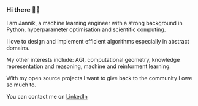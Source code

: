 ### Hi there 👋🏻

I am Jannik, a machine learning engineer with a strong background in Python, hyperparameter optimisation and scientific computing.

I love to design and implement efficient algorithms especially in abstract domains.

My other interests include: AGI, computational geometry, knowledge representation and reasoning, machine and reinforment learning.

With my open source projects I want to give back to the community I owe so much to.

You can contact me on [LinkedIn](https://www.linkedin.com/in/jannik-michelfeit-546b7a181/)
 
